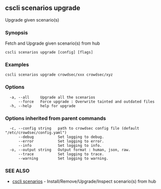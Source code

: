 ## cscli scenarios upgrade

Upgrade given scenario(s)

### Synopsis

Fetch and Upgrade given scenario(s) from hub

```
cscli scenarios upgrade [config] [flags]
```

### Examples

```
cscli scenarios upgrade crowdsec/xxx crowdsec/xyz
```

### Options

```
  -a, --all     Upgrade all the scenarios
      --force   Force upgrade : Overwrite tainted and outdated files
  -h, --help    help for upgrade
```

### Options inherited from parent commands

```
  -c, --config string   path to crowdsec config file (default "/etc/crowdsec/config.yaml")
      --debug           Set logging to debug.
      --error           Set logging to error.
      --info            Set logging to info.
  -o, --output string   Output format : human, json, raw.
      --trace           Set logging to trace.
      --warning         Set logging to warning.
```

### SEE ALSO

* [cscli scenarios](cscli_scenarios.md)	 - Install/Remove/Upgrade/Inspect scenario(s) from hub


